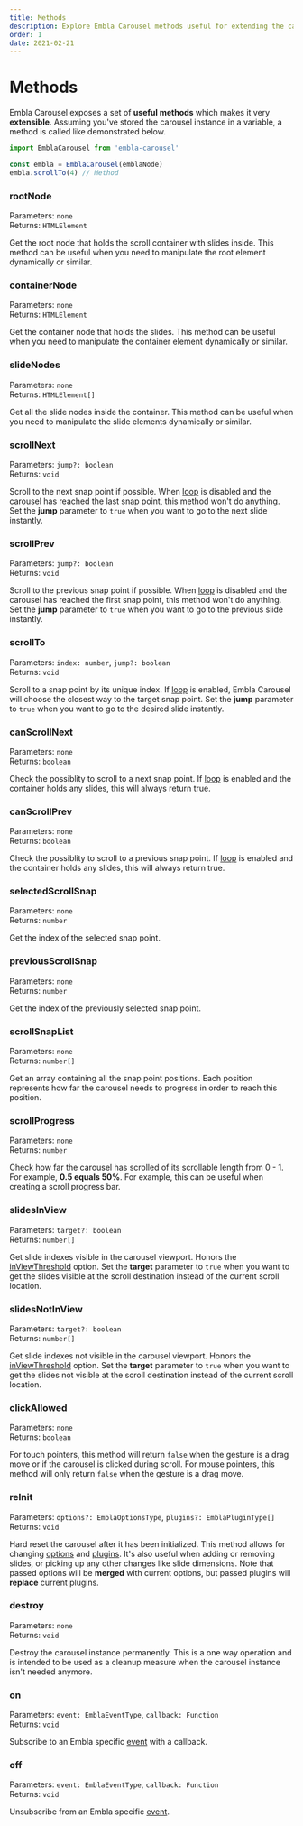 ```yaml
---
title: Methods
description: Explore Embla Carousel methods useful for extending the carousel beyond its native functionality.
order: 1
date: 2021-02-21
---
```


# Methods

Embla Carousel exposes a set of **useful methods** which makes it very **extensible**. Assuming you've stored the carousel instance in a variable, a method is called like demonstrated below.

```js
import EmblaCarousel from 'embla-carousel'

const embla = EmblaCarousel(emblaNode)
embla.scrollTo(4) // Method
```

### rootNode

Parameters: <BrandPrimaryText>`none`</BrandPrimaryText>  
Returns: <BrandSecondaryText>`HTMLElement`</BrandSecondaryText>

Get the root node that holds the scroll container with slides inside. This method can be useful when you need to manipulate the root element dynamically or similar.

### containerNode

Parameters: <BrandPrimaryText>`none`</BrandPrimaryText>  
Returns: <BrandSecondaryText>`HTMLElement`</BrandSecondaryText>

Get the container node that holds the slides. This method can be useful when you need to manipulate the container element dynamically or similar.

### slideNodes

Parameters: <BrandPrimaryText>`none`</BrandPrimaryText>  
Returns: <BrandSecondaryText>`HTMLElement[]`</BrandSecondaryText>

Get all the slide nodes inside the container. This method can be useful when you need to manipulate the slide elements dynamically or similar.

### scrollNext

Parameters: <BrandPrimaryText>`jump?: boolean`</BrandPrimaryText>  
Returns: <BrandSecondaryText>`void`</BrandSecondaryText>

Scroll to the next snap point if possible. When [loop](/api/options/#loop) is disabled and the carousel has reached the last snap point, this method won't do anything. Set the **jump** parameter to `true` when you want to go to the next slide instantly.

### scrollPrev

Parameters: <BrandPrimaryText>`jump?: boolean`</BrandPrimaryText>  
Returns: <BrandSecondaryText>`void`</BrandSecondaryText>

Scroll to the previous snap point if possible. When [loop](/api/options/#loop) is disabled and the carousel has reached the first snap point, this method won't do anything. Set the **jump** parameter to `true` when you want to go to the previous slide instantly.

### scrollTo

Parameters: <BrandPrimaryText>`index: number`, `jump?: boolean`</BrandPrimaryText>  
Returns: <BrandSecondaryText>`void`</BrandSecondaryText>

Scroll to a snap point by its unique index. If [loop](/api/options/#loop) is enabled, Embla Carousel will choose the closest way to the target snap point. Set the **jump** parameter to `true` when you want to go to the desired slide instantly.

### canScrollNext

Parameters: <BrandPrimaryText>`none`</BrandPrimaryText>  
Returns: <BrandSecondaryText>`boolean`</BrandSecondaryText>

Check the possiblity to scroll to a next snap point. If [loop](/api/options/#loop) is enabled and the container holds any slides, this will always return true.

### canScrollPrev

Parameters: <BrandPrimaryText>`none`</BrandPrimaryText>  
Returns: <BrandSecondaryText>`boolean`</BrandSecondaryText>

Check the possiblity to scroll to a previous snap point. If [loop](/api/options/#loop) is enabled and the container holds any slides, this will always return true.

### selectedScrollSnap

Parameters: <BrandPrimaryText>`none`</BrandPrimaryText>  
Returns: <BrandSecondaryText>`number`</BrandSecondaryText>

Get the index of the selected snap point.

### previousScrollSnap

Parameters: <BrandPrimaryText>`none`</BrandPrimaryText>  
Returns: <BrandSecondaryText>`number`</BrandSecondaryText>

Get the index of the previously selected snap point.

### scrollSnapList

Parameters: <BrandPrimaryText>`none`</BrandPrimaryText>  
Returns: <BrandSecondaryText>`number[]`</BrandSecondaryText>

Get an array containing all the snap point positions. Each position represents how far the carousel needs to progress in order to reach this position.

### scrollProgress

Parameters: <BrandPrimaryText>`none`</BrandPrimaryText>  
Returns: <BrandSecondaryText>`number`</BrandSecondaryText>

Check how far the carousel has scrolled of its scrollable length from 0 - 1. For example, **0.5 equals 50%**. For example, this can be useful when creating a scroll progress bar.

### slidesInView

Parameters: <BrandPrimaryText>`target?: boolean`</BrandPrimaryText>  
Returns: <BrandSecondaryText>`number[]`</BrandSecondaryText>

Get slide indexes visible in the carousel viewport. Honors the [inViewThreshold](/api/options/#inviewthreshold) option. Set the **target** parameter to `true` when you want to get the slides visible at the scroll destination instead of the current scroll location.

### slidesNotInView

Parameters: <BrandPrimaryText>`target?: boolean`</BrandPrimaryText>  
Returns: <BrandSecondaryText>`number[]`</BrandSecondaryText>

Get slide indexes not visible in the carousel viewport. Honors the [inViewThreshold](/api/options/#inviewthreshold) option. Set the **target** parameter to `true` when you want to get the slides not visible at the scroll destination instead of the current scroll location.

### clickAllowed

Parameters: <BrandPrimaryText>`none`</BrandPrimaryText>  
Returns: <BrandSecondaryText>`boolean`</BrandSecondaryText>

For touch pointers, this method will return `false` when the gesture is a drag move or if the carousel is clicked during scroll. For mouse pointers, this method will only return `false` when the gesture is a drag move.

### reInit

Parameters: <BrandPrimaryText>`options?: EmblaOptionsType`, `plugins?: EmblaPluginType[]`</BrandPrimaryText>  
Returns: <BrandSecondaryText>`void`</BrandSecondaryText>

Hard reset the carousel after it has been initialized. This method allows for changing [options](/api/options/) and [plugins](/api/plugins/). It's also useful when adding or removing slides, or picking up any other changes like slide dimensions. Note that passed options will be **merged** with current options, but passed plugins will **replace** current plugins.

### destroy

Parameters: <BrandPrimaryText>`none`</BrandPrimaryText>  
Returns: <BrandSecondaryText>`void`</BrandSecondaryText>

Destroy the carousel instance permanently. This is a one way operation and is intended to be used as a cleanup measure when the carousel instance isn't needed anymore.

### on

Parameters: <BrandPrimaryText>`event: EmblaEventType`, `callback: Function`</BrandPrimaryText>  
Returns: <BrandSecondaryText>`void`</BrandSecondaryText>

Subscribe to an Embla specific [event](/api/events/) with a callback.

### off

Parameters: <BrandPrimaryText>`event: EmblaEventType`, `callback: Function`</BrandPrimaryText>  
Returns: <BrandSecondaryText>`void`</BrandSecondaryText>

Unsubscribe from an Embla specific [event](/api/events/).
